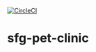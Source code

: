 [![CircleCI](https://dl.circleci.com/status-badge/img/gh/egarcia262/sfg-pet-clinic/tree/main.svg?style=svg)](https://dl.circleci.com/status-badge/redirect/gh/egarcia262/sfg-pet-clinic/tree/main)

# sfg-pet-clinic
